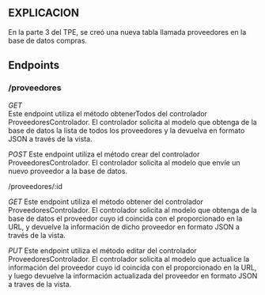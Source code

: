 ## EXPLICACION

En la parte 3 del TPE, se creó una nueva tabla llamada proveedores en la base de datos compras.

## Endpoints

### /proveedores

*GET*  
  Este endpoint utiliza el método obtenerTodos del controlador ProveedoresControlador. El controlador solicita al modelo que obtenga de la base de datos la lista de todos los proveedores y la devuelva en formato JSON a través de la vista.

*POST* 
    Este endpoint utiliza el método crear del controlador ProveedoresControlador. El controlador solicita al modelo que envíe un nuevo proveedor a la base de datos.


/proveedores/:id

*GET* 
Este endpoint utiliza el método obtener del controlador ProveedoresControlador. El controlador solicita al modelo que obtenga de la base de datos el proveedor cuyo id coincida con el proporcionado en la URL, y devuelve la información de dicho proveedor en formato JSON a través de la vista.

*PUT* 
Este endpoint utiliza el método editar del controlador ProveedoresControlador. El controlador solicita al modelo que actualice la información del proveedor cuyo id coincida con el proporcionado en la URL, y luego devuelve la información actualizada del proveedor en formato JSON a traves de la vista. 